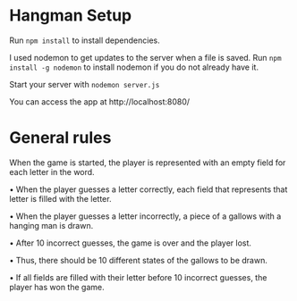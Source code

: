 # Hangman Setup

Run `npm install` to install dependencies.

I used nodemon to get updates to the server when a file is saved.  Run `npm install -g nodemon` to install nodemon if you do not already have it.

Start your server with `nodemon server.js`

You can access the app at http://localhost:8080/

# General rules

When the game is started, the player is represented with an empty field for each letter in the word.

• When the player guesses a letter correctly, each field that represents that letter is filled with the letter.

• When the player guesses a letter incorrectly, a piece of a gallows with a hanging man is drawn.

• After 10 incorrect guesses, the game is over and the player lost.

• Thus, there should be 10 different states of the gallows to be drawn.

• If all fields are filled with their letter before 10 incorrect guesses, the player has won the game.

